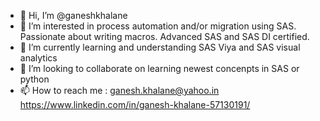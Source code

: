 - 👋 Hi, I’m @ganeshkhalane
- 👀 I’m interested in process automation and/or migration using SAS. Passionate about writing macros. Advanced SAS and SAS DI certified.
- 🌱 I’m currently learning and understanding SAS Viya and SAS visual analytics
- 💞️ I’m looking to collaborate on learning newest concenpts in SAS or python
- 📫 How to reach me : ganesh.khalane@yahoo.in https://www.linkedin.com/in/ganesh-khalane-57130191/

<!---
ganeshkhalane/ganeshkhalane is a ✨ special ✨ repository because its `README.md` (this file) appears on your GitHub profile.
You can click the Preview link to take a look at your changes.
--->
